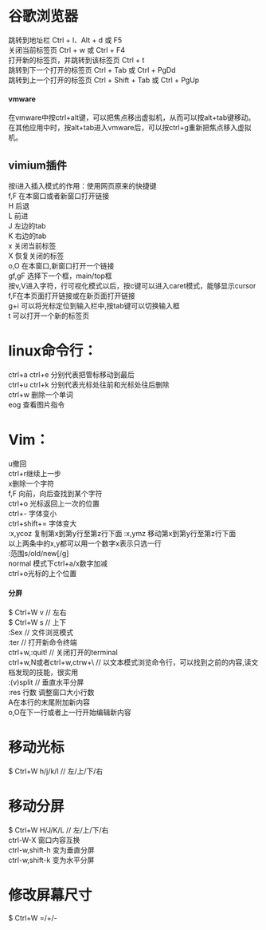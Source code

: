 # 谷歌浏览器
跳转到地址栏	Ctrl + l、Alt + d 或 F5  
关闭当前标签页	Ctrl + w 或 Ctrl + F4  
打开新的标签页，并跳转到该标签页	Ctrl + t  
跳转到下一个打开的标签页	Ctrl + Tab 或 Ctrl + PgDd  
跳转到上一个打开的标签页	Ctrl + Shift + Tab 或 Ctrl + PgUp   
#### vmware
在vmware中按ctrl+alt键，可以把焦点移出虚拟机，从而可以按alt+tab键移动。  
在其他应用中时，按alt+tab进入vmware后，可以按ctrl+g重新把焦点移入虚拟机。
## vimium插件
按i进入插入模式的作用：使用网页原来的快捷键  
f,F 在本窗口或者新窗口打开链接  
H 后退  
L 前进  
J 左边的tab  
K 右边的tab  
x 关闭当前标签  
X 恢复关闭的标签   
o,O 在本窗口,新窗口打开一个链接  
gf,gF 选择下一个框，main/top框  
按v,V进入字符，行可视化模式以后，按c键可以进入caret模式，能够显示cursor  
f,F在本页面打开链接或在新页面打开链接  
g+i 可以将光标定位到输入栏中,按tab键可以切换输入框  
t 可以打开一个新的标签页 
# linux命令行：
ctrl+a   ctrl+e   分别代表把管标移动到最后  
ctrl+u   ctrl+k   分别代表光标处往前和光标处往后删除  
ctrl+w   删除一个单词  
eog 查看图片指令  
# Vim：
u撤回  
ctrl+r继续上一步     
x删除一个字符  
f,F 向前，向后查找到某个字符  
ctrl+o 光标返回上一次的位置  
ctrl+- 字体变小  
ctrl+shift+= 字体变大  
:x,ycoz 复制第x到第y行至第z行下面
:x,ymz 移动第x到第y行至第z行下面  
以上两条中的x,y都可以用一个数字x表示只选一行  
:范围s/old/new[/g]  
normal 模式下ctrl+a/x数字加减  
ctrl+o光标的上个位置
#### 分屏  
$ Ctrl+W v  // 左右  
$ Ctrl+W s  // 上下  
:Sex //  文件浏览模式  
:ter //  打开新命令终端  
ctrl+w,:quit!  //  关闭打开的terminal    
ctrl+w,N或者ctrl+w,ctrw+\  //  以文本模式浏览命令行，可以找到之前的内容,读文档发现的技能，很实用  
:(v)split // 垂直水平分屏  
:res 行数  调整窗口大小行数   
A在本行的末尾附加新内容  
o,O在下一行或者上一行开始编辑新内容  
# 移动光标
$ Ctrl+W h/j/k/l  // 左/上/下/右  

# 移动分屏
$ Ctrl+W H/J/K/L  // 左/上/下/右  
ctrl-W-X 窗口内容互换  
ctrl-w,shift-h 变为垂直分屏   
ctrl-w,shift-k 变为水平分屏
# 修改屏幕尺寸
$ Ctrl+W =/+/-

